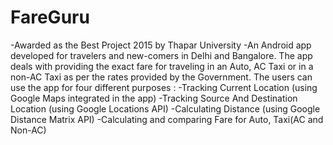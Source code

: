# FareGuru

-Awarded as the Best Project 2015 by Thapar University
-An Android app developed for travelers and new-comers in Delhi and Bangalore. The app deals with providing the exact fare for traveling in an Auto, AC Taxi or in a non-AC Taxi as per the rates provided by the Government.
The users can use the app for four different purposes :
  -Tracking Current Location (using Google Maps integrated in the app)
  -Tracking Source And Destination Location (using Google Locations API)
  -Calculating Distance (using Google Distance Matrix API)
  -Calculating and comparing Fare for Auto, Taxi(AC and Non-AC)

